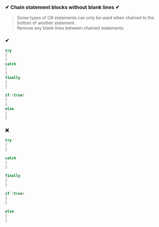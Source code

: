 ### ✔ Chain statement blocks without blank lines ✔

> Some types of C# statements can only be used when chained to the bottom of another statement.  
> Remove any blank lines between chained statements.

### ✔
``` csharp
try
{   
}
catch
{
}
finally
{
}
```
``` csharp
if (true)
{
}
else
{
}
```

### ❌ 
``` csharp
try
{
}

catch
{
}

finally
{
}
```
``` csharp
if (true)
{
}

else
{
}
```
